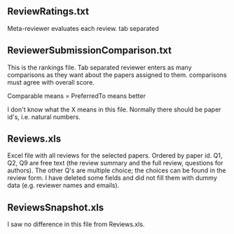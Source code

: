 ReviewRatings.txt
-----------------
Meta-reviewer evaluates each review.
tab separated

ReviewerSubmissionComparison.txt
---------------------------------
This is the rankings file. Tab separated
reviewer enters as many comparisons as they want about the papers assigned to them.
comparisons must agree with overall score.

Comparable means =
PreferredTo means better

I don't know what the X means in this file. Normally there should be paper id's, i.e. natural numbers.

Reviews.xls
------------
Excel file with all reviews for the selected papers. Ordered by paper id. 
Q1, Q2, Q9 are free text (the review summary and the full review, questions for authors).
The other Q's are multiple choice; the choices can be found in the review form.
I have deleted some fields and did not fill them with dummy data (e.g. reviewer names and emails). 

ReviewsSnapshot.xls
--------------------
I saw no difference in this file from Reviews.xls.
